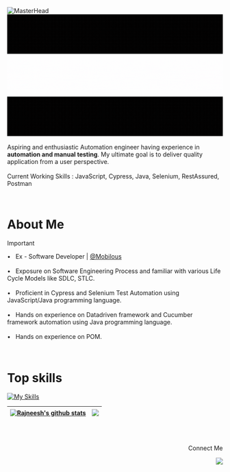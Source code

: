 <img src="https://media.licdn.com/dms/image/v2/D5616AQEDOGFx4OzZWg/profile-displaybackgroundimage-shrink_350_1400/profile-displaybackgroundimage-shrink_350_1400/0/1707759988817?e=1736985600&v=beta&t=Jx6fB47um8wfQiRXSmJc2bde7N8W77VfJl9-78j7GaY" alt="MasterHead">
<div align="center">
  <a href="https://your-link.com">
    <img src="rk.gif" alt="Alt Text" width="800"/>
  </a>
</div>
      
Aspiring and enthusiastic Automation engineer having experience in <b>automation and manual testing</b>. My ultimate goal is to deliver quality application from a user perspective.
<br>
<br>Current Working Skills :</b> JavaScript, Cypress, Java, Selenium, RestAssured, Postman

<br>

# About Me

> [!IMPORTANT]
> &#x2022; &nbsp; Ex - Software Developer | <a href="https://www.mobilous.com/">@Mobilous</a> <br><br>
> &#x2022; &nbsp; Exposure on Software Engineering Process and familiar with various Life Cycle Models like SDLC, STLC. <br><br>
> &#x2022; &nbsp; Proficient in Cypress and Selenium Test Automation using JavaScript/Java programming language. <br><br>
> &#x2022; &nbsp; Hands on experience on Datadriven framework and Cucumber framework automation using Java programming language. <br><br>
> &#x2022; &nbsp; Hands on experience on POM.  

<br>

# Top skills
[![My Skills](https://skillicons.dev/icons?i=java,javascript,cypress,selenium,cpp,git,github,postman,py&theme=light)](https://skillicons.dev)


| <a href="https://github.com/rneeshk/github-readme-stats"><img align="center" src="https://github-readme-stats.vercel.app/api?username=rneeshk&show_icons=true&include_all_commits=true&theme=buefy&hide_border=true" alt="Rajneesh's github stats" /></a> | <a href="https://github.com/rneeshk/github-readme-stats"><img align="center" src="https://github-readme-stats.vercel.app/api/top-langs/?username=rneeshk&layout=compact&theme=buefy&hide_border=true" width="420" /></a> |
| ------------- | ------------- |

<br />
<br />

<p align="end">
  Connect Me
</p>
<p align="end">
  <a href="https://www.linkedin.com/in/rajneeshkumar15/">
    <img src="https://skillicons.dev/icons?i=linkedin" />
  </a>
</p>

